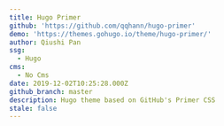 ```yaml
---
title: Hugo Primer
github: 'https://github.com/qqhann/hugo-primer'
demo: 'https://themes.gohugo.io/theme/hugo-primer/'
author: Qiushi Pan
ssg:
  - Hugo
cms:
  - No Cms
date: 2019-12-02T10:25:28.000Z
github_branch: master
description: Hugo theme based on GitHub's Primer CSS
stale: false
---
```

